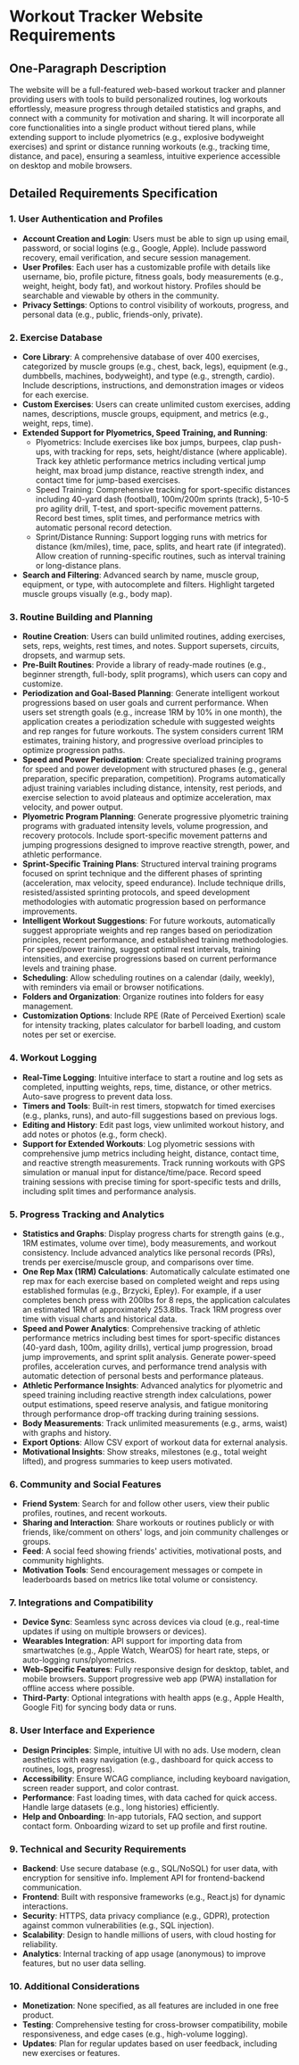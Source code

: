 # Workout Tracker Website Requirements

## One-Paragraph Description
The website will be a full-featured web-based workout tracker and planner providing users with tools to build personalized routines, log workouts effortlessly, measure progress through detailed statistics and graphs, and connect with a community for motivation and sharing. It will incorporate all core functionalities into a single product without tiered plans, while extending support to include plyometrics (e.g., explosive bodyweight exercises) and sprint or distance running workouts (e.g., tracking time, distance, and pace), ensuring a seamless, intuitive experience accessible on desktop and mobile browsers.

## Detailed Requirements Specification

### 1. User Authentication and Profiles
- **Account Creation and Login**: Users must be able to sign up using email, password, or social logins (e.g., Google, Apple). Include password recovery, email verification, and secure session management.
- **User Profiles**: Each user has a customizable profile with details like username, bio, profile picture, fitness goals, body measurements (e.g., weight, height, body fat), and workout history. Profiles should be searchable and viewable by others in the community.
- **Privacy Settings**: Options to control visibility of workouts, progress, and personal data (e.g., public, friends-only, private).

### 2. Exercise Database
- **Core Library**: A comprehensive database of over 400 exercises, categorized by muscle groups (e.g., chest, back, legs), equipment (e.g., dumbbells, machines, bodyweight), and type (e.g., strength, cardio). Include descriptions, instructions, and demonstration images or videos for each exercise.
- **Custom Exercises**: Users can create unlimited custom exercises, adding names, descriptions, muscle groups, equipment, and metrics (e.g., weight, reps, time).
- **Extended Support for Plyometrics, Speed Training, and Running**:
  - Plyometrics: Include exercises like box jumps, burpees, clap push-ups, with tracking for reps, sets, height/distance (where applicable). Track key athletic performance metrics including vertical jump height, max broad jump distance, reactive strength index, and contact time for jump-based exercises.
  - Speed Training: Comprehensive tracking for sport-specific distances including 40-yard dash (football), 100m/200m sprints (track), 5-10-5 pro agility drill, T-test, and sport-specific movement patterns. Record best times, split times, and performance metrics with automatic personal record detection.
  - Sprint/Distance Running: Support logging runs with metrics for distance (km/miles), time, pace, splits, and heart rate (if integrated). Allow creation of running-specific routines, such as interval training or long-distance plans.
- **Search and Filtering**: Advanced search by name, muscle group, equipment, or type, with autocomplete and filters. Highlight targeted muscle groups visually (e.g., body map).

### 3. Routine Building and Planning
- **Routine Creation**: Users can build unlimited routines, adding exercises, sets, reps, weights, rest times, and notes. Support supersets, circuits, dropsets, and warmup sets.
- **Pre-Built Routines**: Provide a library of ready-made routines (e.g., beginner strength, full-body, split programs), which users can copy and customize.
- **Periodization and Goal-Based Planning**: Generate intelligent workout progressions based on user goals and current performance. When users set strength goals (e.g., increase 1RM by 10% in one month), the application creates a periodization schedule with suggested weights and rep ranges for future workouts. The system considers current 1RM estimates, training history, and progressive overload principles to optimize progression paths.
- **Speed and Power Periodization**: Create specialized training programs for speed and power development with structured phases (e.g., general preparation, specific preparation, competition). Programs automatically adjust training variables including distance, intensity, rest periods, and exercise selection to avoid plateaus and optimize acceleration, max velocity, and power output.
- **Plyometric Program Planning**: Generate progressive plyometric training programs with graduated intensity levels, volume progression, and recovery protocols. Include sport-specific movement patterns and jumping progressions designed to improve reactive strength, power, and athletic performance.
- **Sprint-Specific Training Plans**: Structured interval training programs focused on sprint technique and the different phases of sprinting (acceleration, max velocity, speed endurance). Include technique drills, resisted/assisted sprinting protocols, and speed development methodologies with automatic progression based on performance improvements.
- **Intelligent Workout Suggestions**: For future workouts, automatically suggest appropriate weights and rep ranges based on periodization principles, recent performance, and established training methodologies. For speed/power training, suggest optimal rest intervals, training intensities, and exercise progressions based on current performance levels and training phase.
- **Scheduling**: Allow scheduling routines on a calendar (daily, weekly), with reminders via email or browser notifications.
- **Folders and Organization**: Organize routines into folders for easy management.
- **Customization Options**: Include RPE (Rate of Perceived Exertion) scale for intensity tracking, plates calculator for barbell loading, and custom notes per set or exercise.

### 4. Workout Logging
- **Real-Time Logging**: Intuitive interface to start a routine and log sets as completed, inputting weights, reps, time, distance, or other metrics. Auto-save progress to prevent data loss.
- **Timers and Tools**: Built-in rest timers, stopwatch for timed exercises (e.g., planks, runs), and auto-fill suggestions based on previous logs.
- **Editing and History**: Edit past logs, view unlimited workout history, and add notes or photos (e.g., form check).
- **Support for Extended Workouts**: Log plyometric sessions with comprehensive jump metrics including height, distance, contact time, and reactive strength measurements. Track running workouts with GPS simulation or manual input for distance/time/pace. Record speed training sessions with precise timing for sport-specific tests and drills, including split times and performance analysis.

### 5. Progress Tracking and Analytics
- **Statistics and Graphs**: Display progress charts for strength gains (e.g., 1RM estimates, volume over time), body measurements, and workout consistency. Include advanced analytics like personal records (PRs), trends per exercise/muscle group, and comparisons over time.
- **One Rep Max (1RM) Calculations**: Automatically calculate estimated one rep max for each exercise based on completed weight and reps using established formulas (e.g., Brzycki, Epley). For example, if a user completes bench press with 200lbs for 8 reps, the application calculates an estimated 1RM of approximately 253.8lbs. Track 1RM progress over time with visual charts and historical data.
- **Speed and Power Analytics**: Comprehensive tracking of athletic performance metrics including best times for sport-specific distances (40-yard dash, 100m, agility drills), vertical jump progression, broad jump improvements, and sprint split analysis. Generate power-speed profiles, acceleration curves, and performance trend analysis with automatic detection of personal bests and performance plateaus.
- **Athletic Performance Insights**: Advanced analytics for plyometric and speed training including reactive strength index calculations, power output estimations, speed reserve analysis, and fatigue monitoring through performance drop-off tracking during training sessions.
- **Body Measurements**: Track unlimited measurements (e.g., arms, waist) with graphs and history.
- **Export Options**: Allow CSV export of workout data for external analysis.
- **Motivational Insights**: Show streaks, milestones (e.g., total weight lifted), and progress summaries to keep users motivated.

### 6. Community and Social Features
- **Friend System**: Search for and follow other users, view their public profiles, routines, and recent workouts.
- **Sharing and Interaction**: Share workouts or routines publicly or with friends, like/comment on others' logs, and join community challenges or groups.
- **Feed**: A social feed showing friends' activities, motivational posts, and community highlights.
- **Motivation Tools**: Send encouragement messages or compete in leaderboards based on metrics like total volume or consistency.

### 7. Integrations and Compatibility
- **Device Sync**: Seamless sync across devices via cloud (e.g., real-time updates if using on multiple browsers or devices).
- **Wearables Integration**: API support for importing data from smartwatches (e.g., Apple Watch, WearOS) for heart rate, steps, or auto-logging runs/plyometrics.
- **Web-Specific Features**: Fully responsive design for desktop, tablet, and mobile browsers. Support progressive web app (PWA) installation for offline access where possible.
- **Third-Party**: Optional integrations with health apps (e.g., Apple Health, Google Fit) for syncing body data or runs.

### 8. User Interface and Experience
- **Design Principles**: Simple, intuitive UI with no ads. Use modern, clean aesthetics with easy navigation (e.g., dashboard for quick access to routines, logs, progress).
- **Accessibility**: Ensure WCAG compliance, including keyboard navigation, screen reader support, and color contrast.
- **Performance**: Fast loading times, with data cached for quick access. Handle large datasets (e.g., long histories) efficiently.
- **Help and Onboarding**: In-app tutorials, FAQ section, and support contact form. Onboarding wizard to set up profile and first routine.

### 9. Technical and Security Requirements
- **Backend**: Use secure database (e.g., SQL/NoSQL) for user data, with encryption for sensitive info. Implement API for frontend-backend communication.
- **Frontend**: Built with responsive frameworks (e.g., React.js) for dynamic interactions.
- **Security**: HTTPS, data privacy compliance (e.g., GDPR), protection against common vulnerabilities (e.g., SQL injection).
- **Scalability**: Design to handle millions of users, with cloud hosting for reliability.
- **Analytics**: Internal tracking of app usage (anonymous) to improve features, but no user data selling.

### 10. Additional Considerations
- **Monetization**: None specified, as all features are included in one free product.
- **Testing**: Comprehensive testing for cross-browser compatibility, mobile responsiveness, and edge cases (e.g., high-volume logging).
- **Updates**: Plan for regular updates based on user feedback, including new exercises or features.